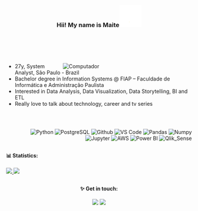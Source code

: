 <div  align="center">
  
### Hii! My name is Maite<a><img src="https://github.com/Kathryn-Jie/Kathryn-Jie/blob/main/wave.gif" width="60px"/>
<Br>

##
<br>

</div> 

<img src="https://raw.githubusercontent.com/MicaelliMedeiros/micaellimedeiros/master/image/computer-illustration.png" min-width="350px" max-width="350px" width="350px" align="right" alt="Computador">

- 27y, System Analyst, São Paulo - Brazil 
- Bachelor degree in Information Systems @ FIAP – Faculdade de Informática e Administração Paulista 
- Interested in Data Analysis, Data Visualization, Data Storytelling, BI and ETL
- Really love to talk about technology, career and tv series

</div>

##
<br>

<div align="right">
 
![Python](https://img.shields.io/badge/-Python-blueviolet?style=plastic&logo=Python)
![PostgreSQL](https://img.shields.io/badge/-PostgreSQL-blueviolet?style=plastic&logo=PostgreSQL)
![Github](https://img.shields.io/badge/-Github-blueviolet?style=plastic&logo=Github)
![VS Code](https://img.shields.io/badge/-VS%20Code-blueviolet?style=plastic&logo=visual-studio-code)
![Pandas](https://img.shields.io/badge/-Pandas-blueviolet?style=plastic&logo=Pandas)
![Numpy](https://img.shields.io/badge/-Numpy-blueviolet?style=plastic&logo=Numpy)
![Jupyter](https://img.shields.io/badge/-Jupyter-blueviolet?style=plastic&logo=Jupyter)
![AWS](https://img.shields.io/badge/-AWS-blueviolet?style=plastic&logo=Amazon-AWS)
![Power BI](https://img.shields.io/badge/-Power%20BI-blueviolet?style=plastic&logo=Power-BI)
![Qlik_Sense](https://img.shields.io/badge/QlikSense-blueviolet?style=plastic&logo=Qlik-Sense)
 
##
</div>


#### 📊  Statistics:

<a href="https://github.com/maitevitoria">
  <img height="125em" src="https://github-readme-stats.vercel.app/api?username=maitevitoria&show_icons=true&theme=material-palenight&include_commits=true"/>
</a>

<a href="https://github.com/maitevitoria">
  <img height="125em" src="https://github-readme-stats.vercel.app/api/top-langs/?username=maitevitoria&layout=compact&langs_count=8&theme=material-palenight"/>
</a>


##

<div align="center">

#### ✨ Get in touch:

<a align="middle" href="https://www.linkedin.com/in/maitevalves/" target="_blank"><img src="https://img.shields.io/badge/-LinkedIn-%230077B5?style=for-the-badge&logo=linkedin&logoColor=white" target="_blank"></a> 
<a align="middle" href="https://www.instagram.com/maitevitoria/" target="_blank"><img src="https://img.shields.io/badge/-Instagram-%23E4405F?style=for-the-badge&logo=instagram&logoColor=white" target="_blank"></a>

</div>


  


</div>


